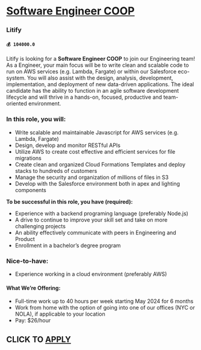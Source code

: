 # [Software Engineer COOP](https://www.remotewlb.com/apply/software-engineer-coop)  
### Litify  
#### `💰 104000.0`  

Litify is looking for a **Software Engineer COOP** to join our Engineering team! As a Engineer, your main focus will be to write clean and scalable code to run on AWS services (e.g. Lambda, Fargate) or within our Salesforce eco-system. You will also assist with the design, analysis, development, implementation, and deployment of new data-driven applications. The ideal candidate has the ability to function in an agile software development lifecycle and will thrive in a hands-on, focused, productive and team-oriented environment.

### In this role, you will:

  * Write scalable and maintainable Javascript for AWS services (e.g. Lambda, Fargate)
  * Design, develop and monitor RESTful APIs
  * Utilize AWS to create cost effective and efficient services for file migrations
  * Create clean and organized Cloud Formations Templates and deploy stacks to hundreds of customers
  * Manage the security and organization of millions of files in S3
  * Develop with the Salesforce environment both in apex and lighting components

 **To be successful in this role, you have (required):**

  * Experience with a backend programing language (preferably Node.js)
  * A drive to continue to improve your skill set and take on more challenging projects
  * An ability effectively communicate with peers in Engineering and Product
  * Enrollment in a bachelor’s degree program 

### Nice-to-have:

  * Experience working in a cloud environment (preferably AWS)

####  **What We’re Offering:**

  * Full-time work up to 40 hours per week starting May 2024 for 6 months 
  * Work from home with the option of going into one of our offices (NYC or NOLA), if applicable to your location
  * Pay: $26/hour

  
## CLICK TO [APPLY](https://www.remotewlb.com/apply/software-engineer-coop)

